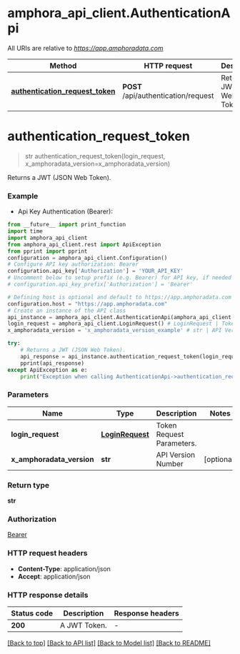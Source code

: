# amphora_api_client.AuthenticationApi

All URIs are relative to *https://app.amphoradata.com*

Method | HTTP request | Description
------------- | ------------- | -------------
[**authentication_request_token**](AuthenticationApi.md#authentication_request_token) | **POST** /api/authentication/request | Returns a JWT (JSON Web Token).             


# **authentication_request_token**
> str authentication_request_token(login_request, x_amphoradata_version=x_amphoradata_version)

Returns a JWT (JSON Web Token).             

### Example

* Api Key Authentication (Bearer):
```python
from __future__ import print_function
import time
import amphora_api_client
from amphora_api_client.rest import ApiException
from pprint import pprint
configuration = amphora_api_client.Configuration()
# Configure API key authorization: Bearer
configuration.api_key['Authorization'] = 'YOUR_API_KEY'
# Uncomment below to setup prefix (e.g. Bearer) for API key, if needed
# configuration.api_key_prefix['Authorization'] = 'Bearer'

# Defining host is optional and default to https://app.amphoradata.com
configuration.host = "https://app.amphoradata.com"
# Create an instance of the API class
api_instance = amphora_api_client.AuthenticationApi(amphora_api_client.ApiClient(configuration))
login_request = amphora_api_client.LoginRequest() # LoginRequest | Token Request Parameters.
x_amphoradata_version = 'x_amphoradata_version_example' # str | API Version Number (optional)

try:
    # Returns a JWT (JSON Web Token).             
    api_response = api_instance.authentication_request_token(login_request, x_amphoradata_version=x_amphoradata_version)
    pprint(api_response)
except ApiException as e:
    print("Exception when calling AuthenticationApi->authentication_request_token: %s\n" % e)
```

### Parameters

Name | Type | Description  | Notes
------------- | ------------- | ------------- | -------------
 **login_request** | [**LoginRequest**](LoginRequest.md)| Token Request Parameters. | 
 **x_amphoradata_version** | **str**| API Version Number | [optional] 

### Return type

**str**

### Authorization

[Bearer](../README.md#Bearer)

### HTTP request headers

 - **Content-Type**: application/json
 - **Accept**: application/json

### HTTP response details
| Status code | Description | Response headers |
|-------------|-------------|------------------|
**200** | A JWT Token. |  -  |

[[Back to top]](#) [[Back to API list]](../README.md#documentation-for-api-endpoints) [[Back to Model list]](../README.md#documentation-for-models) [[Back to README]](../README.md)

